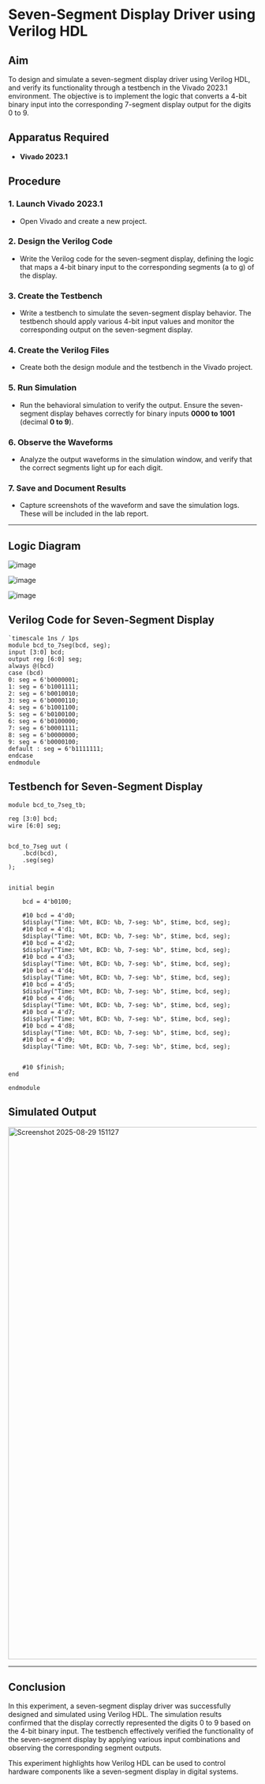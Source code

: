 # Seven-Segment Display Driver using Verilog HDL

## Aim  
To design and simulate a seven-segment display driver using Verilog HDL, and verify its functionality through a testbench in the Vivado 2023.1 environment. The objective is to implement the logic that converts a 4-bit binary input into the corresponding 7-segment display output for the digits 0 to 9.

## Apparatus Required  
- **Vivado 2023.1**  

## Procedure  

### 1. Launch Vivado 2023.1  
- Open Vivado and create a new project.  

### 2. Design the Verilog Code  
- Write the Verilog code for the seven-segment display, defining the logic that maps a 4-bit binary input to the corresponding segments (a to g) of the display.  

### 3. Create the Testbench  
- Write a testbench to simulate the seven-segment display behavior. The testbench should apply various 4-bit input values and monitor the corresponding output on the seven-segment display.  

### 4. Create the Verilog Files  
- Create both the design module and the testbench in the Vivado project.  

### 5. Run Simulation  
- Run the behavioral simulation to verify the output. Ensure the seven-segment display behaves correctly for binary inputs **0000 to 1001** (decimal **0 to 9**).  

### 6. Observe the Waveforms  
- Analyze the output waveforms in the simulation window, and verify that the correct segments light up for each digit.  

### 7. Save and Document Results  
- Capture screenshots of the waveform and save the simulation logs. These will be included in the lab report.  

---
## Logic Diagram

![image](https://github.com/user-attachments/assets/e561cdb5-b1b0-42d0-94f5-e1efaec9704c)

![image](https://github.com/user-attachments/assets/dc32254e-f88d-471a-a2ba-e4ec5eb3fc11)

![image](https://github.com/user-attachments/assets/a8a8921e-0a37-4697-86d8-0c43cd8aef5a)

## Verilog Code for Seven-Segment Display  

```
`timescale 1ns / 1ps
module bcd_to_7seg(bcd, seg);
input [3:0] bcd;
output reg [6:0] seg;
always @(bcd)
case (bcd)
0: seg = 6'b0000001;
1: seg = 6'b1001111;
2: seg = 6'b0010010;
3: seg = 6'b0000110;
4: seg = 6'b1001100;
5: seg = 6'b0100100;
6: seg = 6'b0100000;
7: seg = 6'b0001111;
8: seg = 6'b0000000;
9: seg = 6'b0000100;
default : seg = 6'b1111111;
endcase
endmodule

```
## Testbench for Seven-Segment Display
```
module bcd_to_7seg_tb;

reg [3:0] bcd;
wire [6:0] seg;


bcd_to_7seg uut (
    .bcd(bcd),
    .seg(seg)
);


initial begin
    
    bcd = 4'b0100;

    #10 bcd = 4'd0;
    $display("Time: %0t, BCD: %b, 7-seg: %b", $time, bcd, seg);
    #10 bcd = 4'd1;
    $display("Time: %0t, BCD: %b, 7-seg: %b", $time, bcd, seg);
    #10 bcd = 4'd2;
    $display("Time: %0t, BCD: %b, 7-seg: %b", $time, bcd, seg);
    #10 bcd = 4'd3;
    $display("Time: %0t, BCD: %b, 7-seg: %b", $time, bcd, seg);
    #10 bcd = 4'd4;
    $display("Time: %0t, BCD: %b, 7-seg: %b", $time, bcd, seg);
    #10 bcd = 4'd5;
    $display("Time: %0t, BCD: %b, 7-seg: %b", $time, bcd, seg);
    #10 bcd = 4'd6;
    $display("Time: %0t, BCD: %b, 7-seg: %b", $time, bcd, seg);
    #10 bcd = 4'd7;
    $display("Time: %0t, BCD: %b, 7-seg: %b", $time, bcd, seg);
    #10 bcd = 4'd8;
    $display("Time: %0t, BCD: %b, 7-seg: %b", $time, bcd, seg);
    #10 bcd = 4'd9;
    $display("Time: %0t, BCD: %b, 7-seg: %b", $time, bcd, seg);

   
    #10 $finish;
end

endmodule
```
## Simulated Output

<img width="1920" height="1080" alt="Screenshot 2025-08-29 151127" src="https://github.com/user-attachments/assets/aadfb461-176a-4cbc-b2af-11cf297d88e9" />

---

## Conclusion
In this experiment, a seven-segment display driver was successfully designed and simulated using Verilog HDL. The simulation results confirmed that the display correctly represented the digits 0 to 9 based on the 4-bit binary input. The testbench effectively verified the functionality of the seven-segment display by applying various input combinations and observing the corresponding segment outputs.

This experiment highlights how Verilog HDL can be used to control hardware components like a seven-segment display in digital systems.
